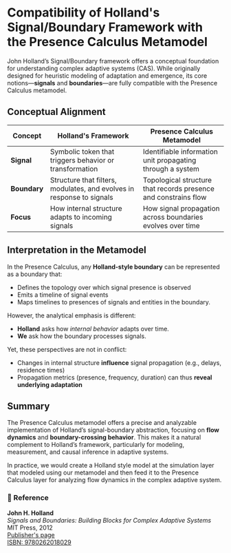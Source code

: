 # Compatibility of Holland's Signal/Boundary Framework with the Presence Calculus Metamodel

John Holland’s Signal/Boundary framework offers a conceptual foundation for understanding complex adaptive systems (CAS). While originally designed for heuristic modeling of adaptation and emergence, its core notions—**signals** and **boundaries**—are fully compatible with the Presence Calculus metamodel.

## Conceptual Alignment

| Concept       | Holland's Framework                                          | Presence Calculus Metamodel                                           |
|---------------|---------------------------------------------------------------|------------------------------------------------------------------------|
| **Signal**    | Symbolic token that triggers behavior or transformation      | Identifiable information unit propagating through a system             |
| **Boundary**  | Structure that filters, modulates, and evolves in response to signals | Topological structure that records presence and constrains flow      |
| **Focus**     | How internal structure adapts to incoming signals            | How signal propagation across boundaries evolves over time             |

## Interpretation in the Metamodel

In the Presence Calculus, any **Holland-style boundary** can be represented as a boundary that:
- Defines the topology over which signal presence is observed
- Emits a timeline of signal events
- Maps timelines to presences of signals and entities in the boundary.

However, the analytical emphasis is different:
- **Holland** asks how *internal behavior* adapts over time.
- **We** ask how the boundary processes signals.

Yet, these perspectives are not in conflict:
- Changes in internal structure **influence** signal propagation (e.g., delays, residence times)
- Propagation metrics (presence, frequency, duration) can thus **reveal underlying adaptation**

## Summary

The Presence Calculus metamodel offers a precise and analyzable implementation of Holland’s signal-boundary abstraction, focusing on **flow dynamics** and **boundary-crossing behavior**. 
This makes it a natural complement to Holland’s framework, particularly for modeling, measurement, and causal inference in adaptive systems.

In practice, we would create a Holland style model at the simulation layer that
modeled using our metamodel and then feed it to the Presence Calculus layer 
for analyzing flow dynamics in the complex adaptive system.

### 📘 Reference

**John H. Holland**  
*Signals and Boundaries: Building Blocks for Complex Adaptive Systems*  
MIT Press, 2012  
[Publisher's page](https://mitpress.mit.edu/9780262018029/signals-and-boundaries/)  
[ISBN: 9780262018029](https://isbnsearch.org/isbn/9780262018029)

